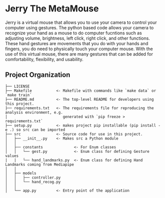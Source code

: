 # Jerry The MetaMouse

Jerry is a virtual mouse that allows you to use your camera to control your computer using gestures. The python based code allows your camera to recognize your hand as a mouse to do computer fucntions such as adjusting volume, brightness, left click, right click, and other functions. These hand gestures are movements that you do with your hands and fingers, you do need to physically touch your computer mouse. With the use of this virtual mouse, there are many gestures that can be added for comfortability, flexibility, and usability.

## Project Organization

    ├── LICENSE
    ├── Makefile           <- Makefile with commands like `make data` or `make train`
    ├── README.md          <- The top-level README for developers using this project.
    ├── requirements.txt   <- The requirements file for reproducing the analysis environment, e.g.
    │                         generated with `pip freeze > requirements.txt`
    ├── setup.py           <- makes project pip installable (pip install -e .) so src can be imported
    ├── src                <- Source code for use in this project.
    │   ├── __init__.py    <- Makes src a Python module
    │   │
    │   ├── constants              <- For Enum classes
    │   │   └── gest.py            <- Enum class for defining Gesture values
    |   |   └── hand_landmarks.py  <- Enum class for defining Hand Landmarks coming from Mediapipe
    │   │
    │   ├── models
    │   │   ├── controller.py
    │   │   └── hand_recog.py
    │   │
    │   └── app.py         <- Entry point of the application
